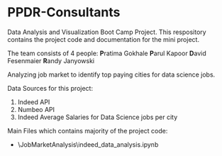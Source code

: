 # PPDR-Consultants
Data Analysis and Visualization Boot Camp Project.
This respository contains the project code and documentation for the mini project.

The team consists of 4 people:
<strong>P</strong>ratima Gokhale
<strong>P</strong>arul Kapoor
<strong>D</strong>avid Fesenmaier
<strong>R</strong>andy Janyowski

Analyzing job market to identify top paying cities for data science jobs.

Data Sources for this project:
1. Indeed API
2. Numbeo API
3. Indeed Average Salaries for Data Science jobs per city

Main Files which contains majority of the project code:
* \JobMarketAnalysis\indeed_data_analysis.ipynb

